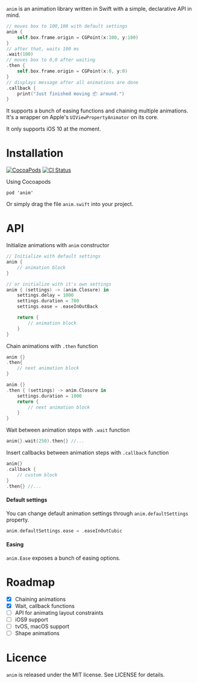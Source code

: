 `anim` is an animation library written in Swift with a simple, declarative API in mind.

```swift
// moves box to 100,100 with default settings
anim {
    self.box.frame.origin = CGPoint(x:100, y:100)
}
// after that, waits 100 ms
.wait(100)
// moves box to 0,0 after waiting
.then {
    self.box.frame.origin = CGPoint(x:0, y:0)
}
// displays message after all animations are done
.callback {
    print("Just finished moving 📦 around.")
}
```

It supports a bunch of easing functions and chaining multiple animations. It's a wrapper on Apple's `UIViewPropertyAnimator` on its core.

It only supports iOS 10 at the moment.

# Installation

[![CocoaPods](https://img.shields.io/cocoapods/v/anim.svg)](https://cocoapods.org/pods/anim)
[![CI Status](https://img.shields.io/travis/onurersel/anim.svg)](https://travis-ci.org/onurersel/anim)

Using Cocoapods
```
pod 'anim'
```

Or simply drag the file `anim.swift` into your project.

# API

Initialize animations with `anim` constructor
```swift
// Initialize with default settings
anim {
    // animation block
}
```
```swift
// or initialize with it's own settings
anim { (settings) -> (anim.Closure) in
    settings.delay = 1000
    settings.duration = 700
    settings.ease = .easeInOutBack

    return {
        // animation block
    }
}
```

Chain animations with `.then` function
```swift
anim {}
.then{
    // next animation block
}
```
```swift
anim {}
.then { (settings) -> anim.Closure in
    settings.duration = 1000
    return {
        // next animation block
    }
}
```

Wait between animation steps with `.wait` function
```swift
anim{}.wait(250).then{} //...
```

Insert callbacks between animation steps with `.callback` function
```swift
anim{}
.callback {
    // custom block
}
.then{} //...
```

#### Default settings
You can change default animation settings through `anim.defaultSettings` property.
```swift
anim.defaultSettings.ease = .easeInOutCubic
```

#### Easing
`anim.Ease` exposes a bunch of easing options.


# Roadmap
- [x] Chaining animations
- [x] Wait, callback functions
- [ ] API for animating layout constraints
- [ ] iOS9 support
- [ ] tvOS, macOS support
- [ ] Shape animations

# Licence
`anim` is released under the MIT license. See LICENSE for details.
